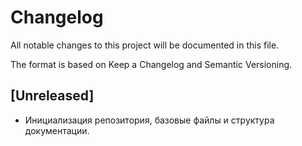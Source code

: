 # Changelog

All notable changes to this project will be documented in this file.

The format is based on Keep a Changelog and Semantic Versioning.

## [Unreleased]
- Инициализация репозитория, базовые файлы и структура документации.
